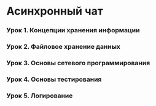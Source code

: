 # Асинхронный чат
### Урок 1. Концепции хранения информации
### Урок 2. Файловое хранение данных
### Урок 3. Основы сетевого программирования
### Урок 4. Основы тестирования
### Урок 5. Логирование